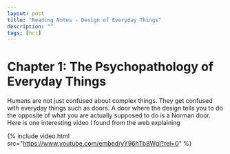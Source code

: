 ```yaml
---
layout: post
title: "Reading Notes - Design of Everyday Things"
description: ""
tags: [hci]
---
```


# Chapter 1: The Psychopathology of Everyday Things
Humans are not just confused about complex things. They get confused with everyday things such as doors. A door where the design tells you to do the opposite of what you are actually supposed to do is a Norman door. Here is one interesting video I found from the web explaining 

{% include video.html src="https://www.youtube.com/embed/yY96hTb8WgI?rel=0" %}


<!-- # Chapter 2: The Psychology of Everyday Actions

# Chapter 3: Knowledge in the Head and in the World

# Chapter 4: Knowing What to Do: Constraints, Discoverability, and Feedback

# Chapter 5: Human Error? No, Bad Design

# Chapter 6: Design Thinking

# Chapter 7: Design in the World of Business -->
